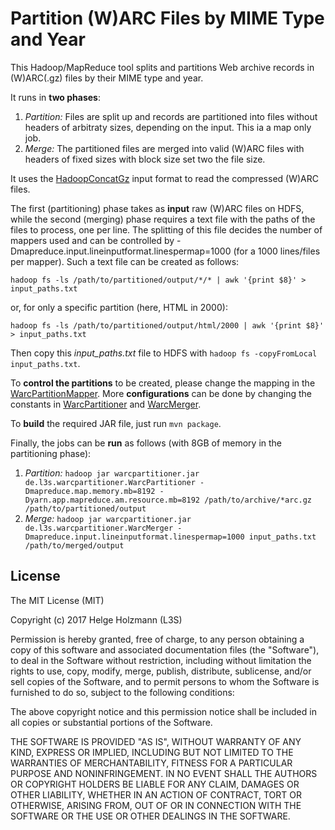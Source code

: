 # Partition (W)ARC Files by MIME Type and Year

This Hadoop/MapReduce tool splits and partitions Web archive records in (W)ARC(.gz) files by their MIME type and year.

It runs in **two phases**:

1. *Partition:* Files are split up and records are partitioned into files without headers of arbitraty sizes, depending on the input. This ia a map only job.
2. *Merge:* The partitioned files are merged into valid (W)ARC files with headers of fixed sizes with block size set two the file size.

It uses the [HadoopConcatGz](https://github.com/helgeho/HadoopConcatGz) input format to read the compressed (W)ARC files.

The first (partitioning) phase takes as **input** raw (W)ARC files on HDFS, while the second (merging) phase requires a text file with the paths of the files to process, one per line. The splitting of this file decides the number of mappers used and can be controlled by -Dmapreduce.input.lineinputformat.linespermap=1000 (for a 1000 lines/files per mapper). Such a text file can be created as follows:
```
hadoop fs -ls /path/to/partitioned/output/*/* | awk '{print $8}' > input_paths.txt
```
or, for only a specific partition (here, HTML in 2000):
```
hadoop fs -ls /path/to/partitioned/output/html/2000 | awk '{print $8}' > input_paths.txt
```
Then copy this *input_paths.txt* file to HDFS with ```hadoop fs -copyFromLocal input_paths.txt```.

To **control the partitions** to be created, please change the mapping in the [WarcPartitionMapper](src/main/java/de/l3s/warcpartitioner/WarcPartitionMapper.java). More **configurations** can be done by changing the constants in [WarcPartitioner](src/main/java/de/l3s/warcpartitioner/WarcPartitioner.java) and [WarcMerger](src/main/java/de/l3s/warcpartitioner/WarcMerger.java).
  
To **build** the required JAR file, just run ```mvn package```.

Finally, the jobs can be **run** as follows (with 8GB of memory in the partitioning phase):

1. *Partition:* ```hadoop jar warcpartitioner.jar de.l3s.warcpartitioner.WarcPartitioner -Dmapreduce.map.memory.mb=8192 -Dyarn.app.mapreduce.am.resource.mb=8192 /path/to/archive/*arc.gz /path/to/partitioned/output```
2. *Merge:* ```hadoop jar warcpartitioner.jar de.l3s.warcpartitioner.WarcMerger -Dmapreduce.input.lineinputformat.linespermap=1000 input_paths.txt /path/to/merged/output```

## License

The MIT License (MIT)

Copyright (c) 2017 Helge Holzmann (L3S)

Permission is hereby granted, free of charge, to any person obtaining a copy of this software and associated documentation files (the "Software"), to deal in the Software without restriction, including without limitation the rights to use, copy, modify, merge, publish, distribute, sublicense, and/or sell copies of the Software, and to permit persons to whom the Software is furnished to do so, subject to the following conditions:

The above copyright notice and this permission notice shall be included in all copies or substantial portions of the Software.

THE SOFTWARE IS PROVIDED "AS IS", WITHOUT WARRANTY OF ANY KIND, EXPRESS OR IMPLIED, INCLUDING BUT NOT LIMITED TO THE WARRANTIES OF MERCHANTABILITY, FITNESS FOR A PARTICULAR PURPOSE AND NONINFRINGEMENT. IN NO EVENT SHALL THE AUTHORS OR COPYRIGHT HOLDERS BE LIABLE FOR ANY CLAIM, DAMAGES OR OTHER LIABILITY, WHETHER IN AN ACTION OF CONTRACT, TORT OR OTHERWISE, ARISING FROM, OUT OF OR IN CONNECTION WITH THE SOFTWARE OR THE USE OR OTHER DEALINGS IN THE SOFTWARE.
